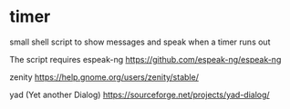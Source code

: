 # timer
small shell script to show messages and speak when a timer runs out

The script requires 
espeak-ng https://github.com/espeak-ng/espeak-ng

zenity https://help.gnome.org/users/zenity/stable/

yad (Yet another Dialog) https://sourceforge.net/projects/yad-dialog/
